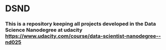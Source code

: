 # DSND

### This is a repository keeping all projects developed in the Data Science Nanodegree at udacity https://www.udacity.com/course/data-scientist-nanodegree--nd025
